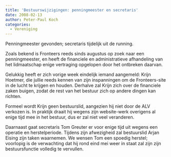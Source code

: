 ```yaml
---
title: 'Bestuurswijzigingen: penningmeester en secretaris'
date: 2008-02-13
author: Peter-Paul Koch
categories: 
  - Vereniging
---
```

Penningmeester gevonden; secretaris tijdelijk uit de running.

Zoals bekend is Fronteers reeds sinds augustus op zoek naar een penningmeester, en heeft de financiele en administratieve afhandeling van het lidmaatschap enige vertraging opgelopen door het ontbreken daarvan.

Gelukkig heeft er zich vorige week eindelijk iemand aangemeld: Krijn Hoetmer, die jullie reeds kennen van zijn inspanningen om de Fronteers-site in de lucht te krijgen en houden. Derhalve zal Krijn zich over de financiele zaken buigen, zodat de rest van het bestuur zich op andere dingen kan richten.

Formeel wordt Krijn geen bestuurslid, aangezien hij niet door de ALV verkozen is. In praktijk draait hij wegens zijn website-werk overigens al enige tijd mee in het bestuur, dus er zal niet veel veranderen.

Daarnaast gaat secretaris Tom Greuter er voor enige tijd uit wegens een operatie en herstelperiode. Tijdens zijn afwezigheid zal bestuurslid Arjan Eising zijn taken waarnemen. We wensen Tom een spoedig herstel; voorlopig is de verwachting dat hij rond eind mei weer in staat zal zijn zijn bestuursfunctie volledig te vervullen.
